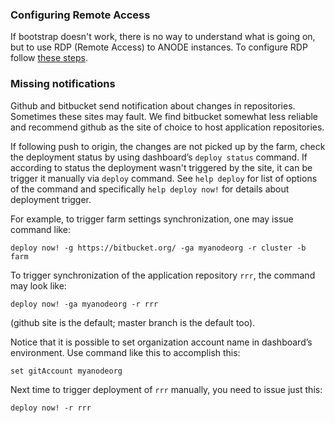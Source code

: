 ### Configuring Remote Access

If bootstrap doesn't work, there is no way to understand what is going on, but to use RDP (Remote Access) to ANODE instances. To configure RDP follow [these steps](https://github.com/anodejs/anodejs/blob/master/docs/RDP_SETUP.md).

### Missing notifications

Github and bitbucket send notification about changes in repositories. Sometimes these sites may fault. We find bitbucket somewhat less reliable and recommend github as the site of choice to host application repositories.

If following push to origin, the changes are not picked up by the farm, check the deployment status by using dashboard’s ```deploy status``` command. If according to status the deployment wasn't triggered by the site, it can be trigger it manually via ```deploy``` command. See ```help deploy``` for list of options of the command and specifically ```help deploy now!``` for details about deployment trigger.

For example, to trigger farm settings synchronization, one may issue command like:

```
deploy now! -g https://bitbucket.org/ -ga myanodeorg -r cluster -b farm
```

To trigger synchronization of the application repository ```rrr```, the command may look like:

```
deploy now! -ga myanodeorg -r rrr
```
(github site is the default; master branch is the default too).

Notice that it is possible to set  organization account name in dashboard’s environment. Use command like this to accomplish this:

```
set gitAccount myanodeorg
```

Next time to trigger deployment of ```rrr``` manually, you need to issue just this:

```
deploy now! -r rrr
```